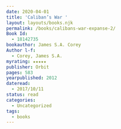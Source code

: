 ```yaml
---
date: 2020-04-01
title: 'Caliban’s War '
layout: layouts/books.njk
permalink: /books/calibans-war-expanse-2/
Book Id:
  - 18142735
bookauthor: James S.A. Corey
Author l-f:
  - Corey, James S.A.
myrating: ★★★★★
publisher: Orbit
pages: 583
yearpublished: 2012
dateread:
  - 2017/10/11
status: read
categories:
  - Uncategorized
tags:
  - books
---
```

